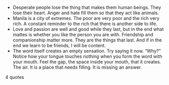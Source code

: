  - Desperate people lose the thing that makes them human beings. They lose their heart. Anger and hate fill them so that they act like animals.
 - Manila is a city of extremes. The poor are very poor and the rich very rich. A constant reminder to the rich that there is another side to life.
 - Love and passion are well and good while they last, but in the end what mattes is whether you like the person you are with. Friendship and companionship matter more. They are the things that last. And if in the end we learn to be friends, I will be content.
 - The word itself creates an empty sensation. Try saying it now. “Why?” Notice how your tongue touches nothing when you form the word with your mouth. Feel the gap, the space inside your mouth, that it creates. The air. It is a place that needs filling. It is missing an answer.

4 quotes